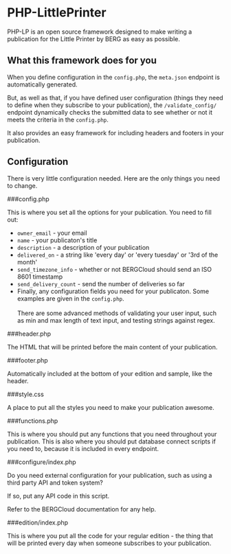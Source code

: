 PHP-LittlePrinter
=================

PHP-LP is an open source framework designed to make writing a publication for the Little Printer by BERG as easy as possible.

What this framework does for you
--------------------------------

When you define configuration in the `config.php`, the `meta.json` endpoint is automatically generated.

But, as well as that, if you have defined user configuration (things they need to define when they subscribe to your publication), the `/validate_config/` endpoint dynamically checks the submitted data to see whether or not it meets the criteria in the `config.php`.

It also provides an easy framework for including headers and footers in your publication.

Configuration
-------------

There is very little configuration needed. Here are the only things you need to change.

###config.php

This is where you set all the options for your publication. You need to fill out:

* `owner_email` - your email
* `name` - your publicaton's title
* `description` - a description of your publication
* `delivered_on` - a string like 'every day' or 'every tuesday' or '3rd of the month'
* `send_timezone_info` - whether or not BERGCloud should send an ISO 8601 timestamp
* `send_delivery_count` - send the number of deliveries so far
* Finally, any configuration fields you need for your publicaton. Some examples are given in the `config.php`.<br><br>There are some advanced methods of validating your user input, such as min and max length of text input, and testing strings against regex.

###header.php

The HTML that will be printed before the main content of your publication.

###footer.php

Automatically included at the bottom of your edition and sample, like the header.

###style.css

A place to put all the styles you need to make your publication awesome.

###functions.php

This is where you should put any functions that you need throughout your publication. This is also where you should put database connect scripts if you need to, because it is included in every endpoint.

###configure/index.php

Do you need external configuration for your publication, such as using a third party API and token system?

If so, put any API code in this script.

Refer to the BERGCloud documentation for any help.

###edition/index.php

This is where you put all the code for your regular edition - the thing that will be printed every day when someone subscribes to your publication.